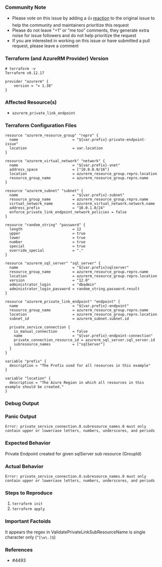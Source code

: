 <!---
Please note the following potential times when an issue might be in Terraform core:

* [Configuration Language](https://www.terraform.io/docs/configuration/index.html) or resource ordering issues
* [State](https://www.terraform.io/docs/state/index.html) and [State Backend](https://www.terraform.io/docs/backends/index.html) issues
* [Provisioner](https://www.terraform.io/docs/provisioners/index.html) issues
* [Registry](https://registry.terraform.io/) issues
* Spans resources across multiple providers

If you are running into one of these scenarios, we recommend opening an issue in the [Terraform core repository](https://github.com/hashicorp/terraform/) instead.
--->

<!--- Please keep this note for the community --->

### Community Note

* Please vote on this issue by adding a 👍 [reaction](https://blog.github.com/2016-03-10-add-reactions-to-pull-requests-issues-and-comments/) to the original issue to help the community and maintainers prioritize this request
* Please do not leave "+1" or "me too" comments, they generate extra noise for issue followers and do not help prioritize the request
* If you are interested in working on this issue or have submitted a pull request, please leave a comment

<!--- Thank you for keeping this note for the community --->

### Terraform (and AzureRM Provider) Version
```
# terraform -v
Terraform v0.12.17
```
```hcl
provider "azurerm" {
    version = "= 1.38" 
}
```
<!--- Please run `terraform -v` to show the Terraform core version and provider version(s). If you are not running the latest version of Terraform or the provider, please upgrade because your issue may have already been fixed. [Terraform documentation on provider versioning](https://www.terraform.io/docs/configuration/providers.html#provider-versions). --->

### Affected Resource(s)

<!--- Please list the affected resources and data sources. --->

* `azurerm_private_link_endpoint`

### Terraform Configuration Files

<!--- Information about code formatting: https://help.github.com/articles/basic-writing-and-formatting-syntax/#quoting-code --->

```hcl
resource "azurerm_resource_group" "repro" {
  name                         = "${var.prefix}-private-endpoint-issue"
  location                     = var.location
}

resource "azurerm_virtual_network" "network" {
  name                         = "${var.prefix}-vnet"
  address_space                = ["10.0.0.0/16"]
  location                     = azurerm_resource_group.repro.location
  resource_group_name          = azurerm_resource_group.repro.name
}

resource "azurerm_subnet" "subnet" {
  name                         = "${var.prefix}-subnet"
  resource_group_name          = azurerm_resource_group.repro.name
  virtual_network_name         = azurerm_virtual_network.network.name
  address_prefix               = "10.0.1.0/24"
  enforce_private_link_endpoint_network_policies = false
}

resource "random_string" "password" {
  length                       = 12
  upper                        = true
  lower                        = true
  number                       = true
  special                      = true
  override_special             = "." 
}

resource "azurerm_sql_server" "sql_server" {
  name                         = "${var.prefix}sqlserver"
  resource_group_name          = azurerm_resource_group.repro.name
  location                     = azurerm_resource_group.repro.location
  version                      = "12.0"
  administrator_login          = "dbadmin"
  administrator_login_password = random_string.password.result
}

resource "azurerm_private_link_endpoint" "endpoint" {
  name                         = "${var.prefix}-endpoint"
  resource_group_name          = azurerm_resource_group.repro.name
  location                     = azurerm_resource_group.repro.location
  subnet_id                    = azurerm_subnet.subnet.id

  private_service_connection {
    is_manual_connection       = false
    name                       = "${var.prefix}-endpoint-connection"
    private_connection_resource_id = azurerm_sql_server.sql_server.id
    subresource_names          = ["sqlServer"]
  }
}
```
```hcl
variable "prefix" {
  description = "The Prefix used for all resources in this example"
}

variable "location" {
  description = "The Azure Region in which all resources in this example should be created."
}
```


### Debug Output

<!---
Please provide a link to a GitHub Gist containing the complete debug output. Please do NOT paste the debug output in the issue; just paste a link to the Gist.

To obtain the debug output, see the [Terraform documentation on debugging](https://www.terraform.io/docs/internals/debugging.html).
--->

### Panic Output

<!--- If Terraform produced a panic, please provide a link to a GitHub Gist containing the output of the `crash.log`. --->
`Error: private_service_connection.0.subresource_names.0 must only contain upper or lowercase letters, numbers, underscores, and periods`


### Expected Behavior

<!--- What should have happened? --->
Private Endpoint created for given sqlServer sub resource (GroupId)

### Actual Behavior

<!--- What actually happened? --->
`Error: private_service_connection.0.subresource_names.0 must only contain upper or lowercase letters, numbers, underscores, and periods`
### Steps to Reproduce

<!--- Please list the steps required to reproduce the issue. --->

1. `terraform init`
2. `terraform apply`

### Important Factoids

<!--- Are there anything atypical about your accounts that we should know? For example: Running in a Azure China/Germany/Government? --->
It appears the regex in ValidatePrivateLinkSubResourceName is single character only (`^[\w\.]$`)

### References

<!---
Information about referencing Github Issues: https://help.github.com/articles/basic-writing-and-formatting-syntax/#referencing-issues-and-pull-requests

Are there any other GitHub issues (open or closed) or pull requests that should be linked here? Such as vendor documentation?
--->

* #4493 
